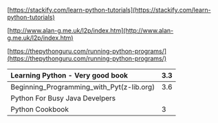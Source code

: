 [https://stackify.com/learn-python-tutorials](https://stackify.com/learn-python-tutorials)

[http://www.alan-g.me.uk/l2p/index.htm](http://www.alan-g.me.uk/l2p/index.htm)

[https://thepythonguru.com/running-python-programs/](https://thepythonguru.com/running-python-programs/)

| Learning Python - Very good book | 3.3 |
| :--- | :--- |
| Beginning\_Programming\_with\_Pyt\(z-lib.org\) | 3.6 |
| Python For Busy Java Develpers |  |
| Python Cookbook | 3 |



